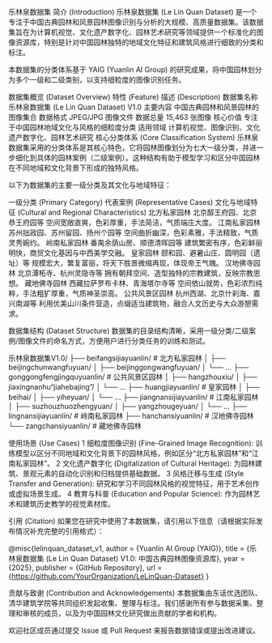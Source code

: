 乐林泉数据集
简介 (Introduction)
乐林泉数据集 (Le Lin Quan Dataset) 是一个专注于中国古典园林和风景园林图像识别与分析的大规模、高质量数据集。该数据集旨在为计算机视觉、文化遗产数字化、园林艺术研究等领域提供一个标准化的图像资源库，特别是针对中国园林独特的地域文化特征和建筑风格进行细致的分类和标注。

本数据集的分类体系基于 YAIG (Yuanlin AI Group) 的研究成果，将中国园林划分为多个一级和二级类别，以支持细粒度的图像识别任务。

数据集概览 (Dataset Overview)
特性 (Feature)	描述 (Description)
数据集名称	乐林泉数据集 (Le Lin Quan Dataset) V1.0
主要内容	中国古典园林和风景园林的图像集合
数据格式	JPEG/JPG 图像文件
数据总量	15,463 张图像
核心价值	专注于中国园林地域文化与风格的细粒度分类
适用领域	计算机视觉、图像识别、文化遗产数字化、园林艺术研究
核心分类体系 (Core Classification System)
乐林泉数据集采用的分类体系是其核心特色，它将园林图像划分为七大一级分类，并进一步细化到具体的园林案例（二级案例）。这种结构有助于模型学习和区分中国园林在不同地域和文化背景下形成的独特风格。

以下为数据集的主要一级分类及其文化与地域特征：

一级分类 (Primary Category)	代表案例 (Representative Cases)	文化与地域特征 (Cultural and Regional Characteristics)
北方私家园林	北京醇王府园、北京恭王府园等	空间宽敞直爽，色彩厚重，手法简洁，气质端庄大度。
江南私家园林	苏州拙政园、苏州留园、扬州个园等	空间曲折幽深，色彩素雅，手法精致，气质灵秀婉约。
岭南私家园林	番禺余荫山房、顺德清晖园等	建筑繁密有序，色彩鲜丽明快，商贸文化基因与中西美学交融。
皇家园林	颐和园、避暑山庄、圆明园（遗址）等	规模宏大，繁复富丽，将天下胜景微缩再现，体现帝王气魄。
汉地佛寺园林	北京潭柘寺、杭州灵隐寺等	拥有朝拜空间、造型独特的宗教建筑，反映宗教思想。
藏地佛寺园林	西藏拉萨罗布卡林、青海塔尔寺等	空间依山就势，色彩浓烈纯粹，手法粗犷厚重，气质神圣崇高。
公共风景区园林	杭州西湖、北京什刹海、嘉兴南湖等	利用优美山川条件营造，点缀适当建筑物，融合人文历史与大众游憩需求。

数据集结构 (Dataset Structure)
数据集的目录结构清晰，采用一级分类/二级案例/图像文件的命名方式，方便用户进行分类任务的训练和测试。

乐林泉数据集V1.0/
├── beifangsijiayuanlin/             # 北方私家园林
│   ├── beijingchunwangfuyuan/
│   ├── beijinggongwangfuyuan/
│   └── ...
├── gonggongfengjingquyuanlin/       # 公共风景区园林
│   ├── hangzhouxiu/
│   ├── jiaxingnanhu“jiahebajing”/
│   └── ...
├── huangjiayuanlin/                 # 皇家园林
│   ├── beihai/
│   ├── yiheyuan/
│   └── ...
├── jiangnansijiayuanlin/            # 江南私家园林
│   ├── suzhouzhuozhengyuan/
│   ├── yangzhougeyuan/
│   └── ...
├── lingnansijiayuanlin/             # 岭南私家园林
├── hanchansiyuanlin/                # 汉地佛寺园林
└── zangchansiyuanlin/               # 藏地佛寺园林

使用场景 (Use Cases)
1	细粒度图像识别 (Fine-Grained Image Recognition): 训练模型以区分不同地域和文化背景下的园林风格，例如区分“北方私家园林”和“江南私家园林”。
2	文化遗产数字化 (Digitalization of Cultural Heritage): 为园林建筑、景观元素的自动化识别和归档提供基础数据。
3	风格迁移与生成 (Style Transfer and Generation): 研究和学习不同园林风格的视觉特征，用于艺术创作或虚拟场景生成。
4	教育与科普 (Education and Popular Science): 作为园林艺术和建筑历史教学的视觉素材库。

引用 (Citation)
如果您在研究中使用了本数据集，请引用以下信息（请根据实际发布情况补充完整的引用格式）：

@misc{lelinquan_dataset_v1,
  author = {Yuanlin AI Group (YAIG)},
  title = {乐林泉数据集 (Le Lin Quan Dataset) V1.0: 中国古典园林图像资源库},
  year = {2025},
  publisher = {GitHub Repository},
  url = {https://github.com/YourOrganization/LeLinQuan-Dataset}
}

贡献与致谢 (Contribution and Acknowledgements)
本数据集由东话优选团队、清华建筑学院等共同组织发起收集、整理与标注。我们感谢所有参与数据采集、整理和审核的成员，以及为中国园林文化研究做出贡献的学者和机构。

欢迎社区成员通过提交 Issue 或 Pull Request 来报告数据错误或提出改进建议。
